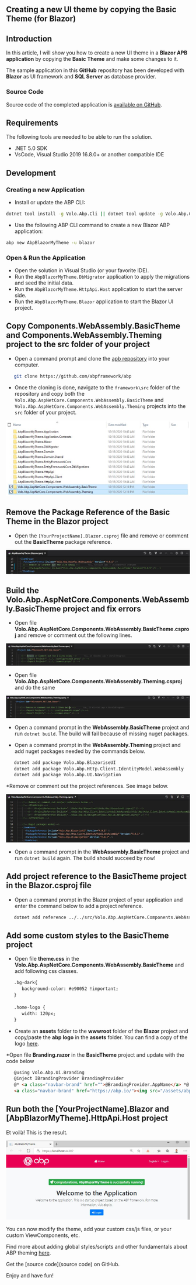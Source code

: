 ## Creating a new UI theme by copying the Basic Theme (for Blazor)

## Introduction

In this article, I will show you how to create a new UI theme in a **Blazor APB application** by copying the **Basic Theme** and make some changes to it.

The sample application in this **GitHub** repository has been developed with **Blazor** as UI framework and **SQL Server** as database provider.

### Source Code

Source code of the completed application is [available on GitHub](https://github.com/bartvanhoey/AbpBlazorMyTheme).

## Requirements

The following tools are needed to be able to run the solution.

* .NET 5.0 SDK
* VsCode, Visual Studio 2019 16.8.0+ or another compatible IDE

## Development

### Creating a new Application

* Install or update the ABP CLI:

```bash
dotnet tool install -g Volo.Abp.Cli || dotnet tool update -g Volo.Abp.Cli
```

* Use the following ABP CLI command to create a new Blazor ABP application:

```bash
abp new AbpBlazorMyTheme -u blazor
```

### Open & Run the Application

* Open the solution in Visual Studio (or your favorite IDE).
* Run the `AbpBlazorMyTheme.DbMigrator` application to apply the migrations and seed the initial data.
* Run the `AbpBlazorMyTheme.HttpApi.Host` application to start the server side.
* Run the `AbpBlazorMyTheme.Blazor` application to start the Blazor UI project.

## Copy Components.WebAssembly.BasicTheme and Components.WebAssembly.Theming project to the src folder of your project

* Open a command prompt and clone the [apb repository](https://github.com/abpframework/abp) into your computer.

```bash
   git clone https://github.com/abpframework/abp
```

* Once the cloning is done, navigate to the `framework\src` folder of the repository and copy both the `Volo.Abp.AspNetCore.Components.WebAssembly.BasicTheme` and `Volo.Abp.AspNetCore.Components.WebAssembly.Theming` projects into the `src` folder of your project.

![src folder structure](images/src_folder_structure.jpg)

## Remove the Package Reference of the Basic Theme in the Blazor project

* Open the `[YourProjectName].Blazor.csproj` file and remove or comment out the **BasicTheme** package reference.

![Remove or Comment out](images/remove_or_comment_out_in_blazor_csproj.jpg)

## Build the Volo.Abp.AspNetCore.Components.WebAssembly.BasicTheme project and fix errors

* Open file **Volo.Abp.AspNetCore.Components.WebAssembly.BasicTheme.csproj** and remove or comment out the following lines.

![Remove or Comment out](images/remove_or_comment_out_in_basictheme_csproj.jpg)

* Open file **Volo.Abp.AspNetCore.Components.WebAssembly.Theming.csproj** and do the same

![Remove or Comment out](images/remove_or_comment_out_in_theming_csproj.jpg)

* Open a command prompt in the **WebAssembly.BasicTheme** project and run `dotnet build`. The build will fail because of missing nuget packages.

* Open a command prompt in the **WebAssembly.Theming** project and add nuget packages needed by the commands below.

```bash
   dotnet add package Volo.Abp.BlazoriseUI
   dotnet add package Volo.Abp.Http.Client.IdentityModel.WebAssembly
   dotnet add package Volo.Abp.UI.Navigation
```

*Remove or comment out the project references. See image below.

![Nuget packages added](images/nuget_packages_added_in_theming_csproj.jpg)

* Open a command prompt in the **WebAssembly.BasicTheme** project and run `dotnet build` again. The build should succeed by now!

## Add project reference to the BasicTheme project in the Blazor.csproj file

* Open a command prompt in the Blazor project of your application and enter the command below to add a project reference.

```bash
   dotnet add reference ../../src/Volo.Abp.AspNetCore.Components.WebAssembly.BasicTheme/Volo.Abp.AspNetCore.Components.WebAssembly.BasicTheme.csproj
```

## Add some custom styles to the BasicTheme project

* Open file **theme.css** in the **Volo.Abp.AspNetCore.Components.WebAssembly.BasicTheme** and add following css classes.

```html
   .bg-dark{
      background-color: #e90052 !important;
   }

   .home-logo {
      width: 120px;
   }
```

* Create an **assets** folder to the **wwwroot** folder of the **Blazor** project and copy/paste the **abp logo** in the **assets** folder.  You can find a copy of the logo [here](https://github.com/bartvanhoey/AbpBlazorMyTheme/blob/gh-pages/src/AbpBlazorMyTheme.Blazor/wwwroot/assets/abp-logo-light.svg).

*Open file **Branding.razor** in the **BasicTheme** project and update with the code below

```html
   @using Volo.Abp.Ui.Branding
   @inject IBrandingProvider BrandingProvider
   @* <a class="navbar-brand" href="">@BrandingProvider.AppName</a> *@
   <a class="navbar-brand" href="https://abp.io/"><img src="/assets/abp-logo-light.svg" class="home-logo"></a>
```

## Run both the [YourProjectName].Blazor and [AbpBlazorMyTheme].HttpApi.Host project

Et voilà! This is the result.

![Blazor Up and Running with custom style](images/running_blazor_with_custom_style.jpg)

You can now modify the theme, add your custom css/js files, or your custom ViewComponents, etc.

Find more about adding global styles/scripts and other fundamentals about ABP theming [here](https://docs.abp.io/en/abp/latest/UI/AspNetCore/Theming).

Get the [source code](source code) on GitHub.

Enjoy and have fun!
